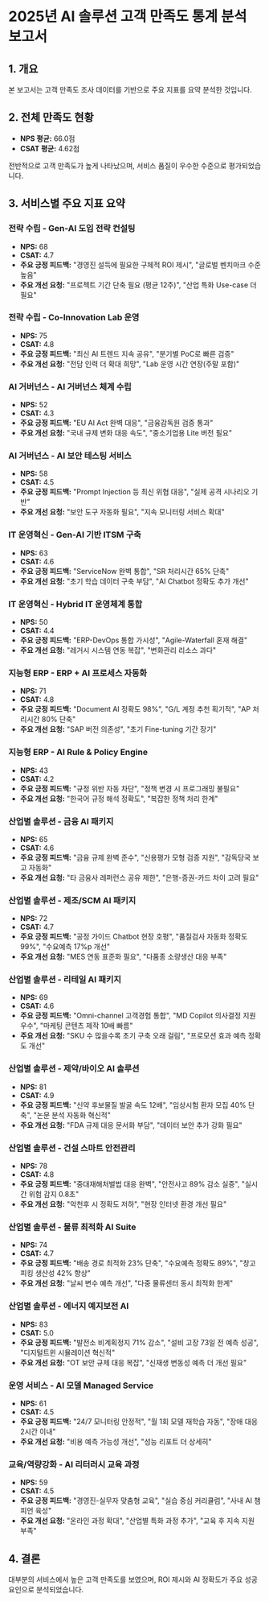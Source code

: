 # 2025년 AI 솔루션 고객 만족도 통계 분석 보고서

## 1. 개요
본 보고서는 고객 만족도 조사 데이터를 기반으로 주요 지표를 요약 분석한 것입니다.

## 2. 전체 만족도 현황
- **NPS 평균:** 66.0점  
- **CSAT 평균:** 4.62점

전반적으로 고객 만족도가 높게 나타났으며, 서비스 품질이 우수한 수준으로 평가되었습니다.

## 3. 서비스별 주요 지표 요약

### 전략 수립 - Gen-AI 도입 전략 컨설팅
- **NPS:** 68
- **CSAT:** 4.7
- **주요 긍정 피드백:** "경영진 설득에 필요한 구체적 ROI 제시", "글로벌 벤치마크 수준 높음"
- **주요 개선 요청:** "프로젝트 기간 단축 필요 (평균 12주)", "산업 특화 Use-case 더 필요"

### 전략 수립 - Co-Innovation Lab 운영
- **NPS:** 75
- **CSAT:** 4.8
- **주요 긍정 피드백:** "최신 AI 트렌드 지속 공유", "분기별 PoC로 빠른 검증"
- **주요 개선 요청:** "전담 인력 더 확대 희망", "Lab 운영 시간 연장(주말 포함)"

### AI 거버넌스 - AI 거버넌스 체계 수립
- **NPS:** 52
- **CSAT:** 4.3
- **주요 긍정 피드백:** "EU AI Act 완벽 대응", "금융감독원 검증 통과"
- **주요 개선 요청:** "국내 규제 변화 대응 속도", "중소기업용 Lite 버전 필요"

### AI 거버넌스 - AI 보안 테스팅 서비스
- **NPS:** 58
- **CSAT:** 4.5
- **주요 긍정 피드백:** "Prompt Injection 등 최신 위협 대응", "실제 공격 시나리오 기반"
- **주요 개선 요청:** "보안 도구 자동화 필요", "지속 모니터링 서비스 확대"

### IT 운영혁신 - Gen-AI 기반 ITSM 구축
- **NPS:** 63
- **CSAT:** 4.6
- **주요 긍정 피드백:** "ServiceNow 완벽 통합", "SR 처리시간 65% 단축"
- **주요 개선 요청:** "초기 학습 데이터 구축 부담", "AI Chatbot 정확도 추가 개선"

### IT 운영혁신 - Hybrid IT 운영체계 통합
- **NPS:** 50
- **CSAT:** 4.4
- **주요 긍정 피드백:** "ERP-DevOps 통합 가시성", "Agile-Waterfall 혼재 해결"
- **주요 개선 요청:** "레거시 시스템 연동 복잡", "변화관리 리소스 과다"

### 지능형 ERP - ERP + AI 프로세스 자동화
- **NPS:** 71
- **CSAT:** 4.8
- **주요 긍정 피드백:** "Document AI 정확도 98%", "G/L 계정 추천 획기적", "AP 처리시간 80% 단축"
- **주요 개선 요청:** "SAP 버전 의존성", "초기 Fine-tuning 기간 장기"

### 지능형 ERP - AI Rule & Policy Engine
- **NPS:** 43
- **CSAT:** 4.2
- **주요 긍정 피드백:** "규정 위반 자동 차단", "정책 변경 시 프로그래밍 불필요"
- **주요 개선 요청:** "한국어 규정 해석 정확도", "복잡한 정책 처리 한계"

### 산업별 솔루션 - 금융 AI 패키지
- **NPS:** 65
- **CSAT:** 4.6
- **주요 긍정 피드백:** "금융 규제 완벽 준수", "신용평가 모형 검증 지원", "감독당국 보고 자동화"
- **주요 개선 요청:** "타 금융사 레퍼런스 공유 제한", "은행-증권-카드 차이 고려 필요"

### 산업별 솔루션 - 제조/SCM AI 패키지
- **NPS:** 72
- **CSAT:** 4.7
- **주요 긍정 피드백:** "공정 가이드 Chatbot 현장 호평", "품질검사 자동화 정확도 99%", "수요예측 17%p 개선"
- **주요 개선 요청:** "MES 연동 표준화 필요", "다품종 소량생산 대응 부족"

### 산업별 솔루션 - 리테일 AI 패키지
- **NPS:** 69
- **CSAT:** 4.6
- **주요 긍정 피드백:** "Omni-channel 고객경험 통합", "MD Copilot 의사결정 지원 우수", "마케팅 콘텐츠 제작 10배 빠름"
- **주요 개선 요청:** "SKU 수 많을수록 초기 구축 오래 걸림", "프로모션 효과 예측 정확도 개선"

### 산업별 솔루션 - 제약/바이오 AI 솔루션
- **NPS:** 81
- **CSAT:** 4.9
- **주요 긍정 피드백:** "신약 후보물질 발굴 속도 12배", "임상시험 환자 모집 40% 단축", "논문 분석 자동화 혁신적"
- **주요 개선 요청:** "FDA 규제 대응 문서화 부담", "데이터 보안 추가 강화 필요"

### 산업별 솔루션 - 건설 스마트 안전관리
- **NPS:** 78
- **CSAT:** 4.8
- **주요 긍정 피드백:** "중대재해처벌법 대응 완벽", "안전사고 89% 감소 실증", "실시간 위험 감지 0.8초"
- **주요 개선 요청:** "악천후 시 정확도 저하", "현장 인터넷 환경 개선 필요"

### 산업별 솔루션 - 물류 최적화 AI Suite
- **NPS:** 74
- **CSAT:** 4.7
- **주요 긍정 피드백:** "배송 경로 최적화 23% 단축", "수요예측 정확도 89%", "창고 피킹 생산성 42% 향상"
- **주요 개선 요청:** "날씨 변수 예측 개선", "다중 물류센터 동시 최적화 한계"

### 산업별 솔루션 - 에너지 예지보전 AI
- **NPS:** 83
- **CSAT:** 5.0
- **주요 긍정 피드백:** "발전소 비계획정지 71% 감소", "설비 고장 73일 전 예측 성공", "디지털트윈 시뮬레이션 혁신적"
- **주요 개선 요청:** "OT 보안 규제 대응 복잡", "신재생 변동성 예측 더 개선 필요"

### 운영 서비스 - AI 모델 Managed Service
- **NPS:** 61
- **CSAT:** 4.5
- **주요 긍정 피드백:** "24/7 모니터링 안정적", "월 1회 모델 재학습 자동", "장애 대응 2시간 이내"
- **주요 개선 요청:** "비용 예측 가능성 개선", "성능 리포트 더 상세히"

### 교육/역량강화 - AI 리터러시 교육 과정
- **NPS:** 59
- **CSAT:** 4.5
- **주요 긍정 피드백:** "경영진-실무자 맞춤형 교육", "실습 중심 커리큘럼", "사내 AI 챔피언 육성"
- **주요 개선 요청:** "온라인 과정 확대", "산업별 특화 과정 추가", "교육 후 지속 지원 부족"


## 4. 결론
대부분의 서비스에서 높은 고객 만족도를 보였으며, ROI 제시와 AI 정확도가 주요 성공 요인으로 분석되었습니다.
